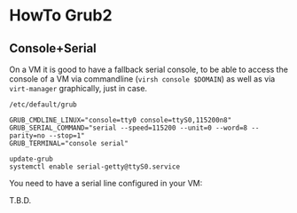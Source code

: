 # HowTo Grub2

## Console+Serial

On a VM it is good to have a fallback serial console, to be able to access the console of a VM via commandline (`virsh console $DOMAIN`) as well as via `virt-manager` graphically, just in case.

`/etc/default/grub`

```
GRUB_CMDLINE_LINUX="console=tty0 console=ttyS0,115200n8"
GRUB_SERIAL_COMMAND="serial --speed=115200 --unit=0 --word=8 --parity=no --stop=1"
GRUB_TERMINAL="console serial"
```

```
update-grub
systemctl enable serial-getty@ttyS0.service
```

You need to have a serial line configured in your VM:

T.B.D.
